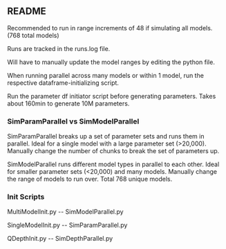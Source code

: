 ## README

Recommended to run in range increments of 48 if simulating all models. (768 total models)

Runs are tracked in the runs.log file.

Will have to manually update the model ranges by editing the python file.

When running parallel across many models or within 1 model, run the respective dataframe-initializing script.

Run the parameter df initiator script before generating parameters. Takes about 160min to generate 10M parameters.

### SimParamParallel vs SimModelParallel
SimParamParallel breaks up a set of parameter sets and runs them in parallel. Ideal for a single model with a large parameter set (>20,000).
Manually change the number of chunks to break the set of parameters up.

SimModelParallel runs different model types in parallel to each other. Ideal for smaller parameter sets (<20,000) and many models.
Manually change the range of models to run over. Total 768 unique models.

### Init Scripts
MultiModelInit.py -- SimModelParallel.py

SingleModelInit.py -- SimParamParallel.py

QDepthInit.py -- SimDepthParallel.py
